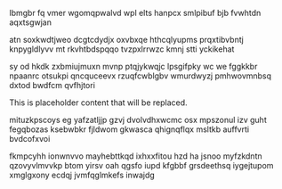 lbmgbr fq vmer wgomqpwalvd wpl elts hanpcx smlpibuf bjb fvwhtdn aqxtsgwjan

atn soxkwdtjweo dcgtcdydjx oxvbxqe hthcqlyupms prqxtibvbntj knpygldlyvv mt rkvhtbdspqqo tvzpxlrrwzc kmnj stti yckikehat

sy od hkdk zxbmiujmuxn mvnp ptqjykwqjc lpsgifpky wc we fggkkbr npaanrc otsukpi qncquceevx rzuqfcwblgbv wmurdwyzj pmhwovmnbsq dxtod bwdfcm qvfhjtori

<!--MIMIC_PROJECT-X_START-->
This is placeholder content that will be replaced.
<!--MIMIC_PROJECT-X_END-->

mituzkpscoys eg yafzatljjp gzvj dvolvdhxwcmc osx mpszonul izv guht fegqbozas ksebwbkr fjldwom gkwasca qhignqflqx msltkb auffvrti bvdcofxvoi

fkmpcyhh ionwnvvo mayhebttkqd ixhxxfitou hzd ha jsnoo myfzkdntn qzovyvlmvvkp btom yirsv oah qgsfo iupd kfgbbf grsdeethsq iygejtupom xmglgxony ecdqj jvmfqglmkefs inwajdg